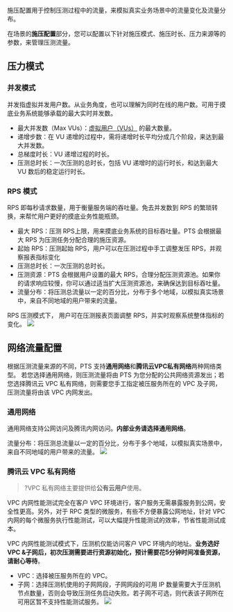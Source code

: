 施压配置用于控制压测过程中的流量，来模拟真实业务场景中的流量变化及流量分布。

在场景的**施压配置**部分，您可以配置以下针对施压模式、施压时长、压力来源等的参数，来管理压测流量。

## 压力模式

### 并发模式
并发指虚拟并发用户数。从业务角度，也可以理解为同时在线的用户数。可用于摸底业务系统能够承载的最大实时并发数。

- 最大并发数（Max VUs）：[虚拟用户（VUs）](https://iwiki.woa.com/pages/viewpage.action?pageId=1461754871#vus) 的最大数量。
- 递增步数：在 VU 递增的过程中，需将递增时长平均分成几个阶段，来达到最大并发数。
- 总梯度时长：VU 递增过程的时长。
- 压测总时长：一次压测的总时长，包括 VU 递增时的运行时长，和达到最大 VU 数后的稳定运行时长。

### RPS 模式
RPS 即每秒请求数量，用于衡量服务端的吞吐量。免去并发数到 RPS 的繁琐转换，来帮忙用户更好的摸底业务性能瓶颈。

- 最大 RPS：压测 RPS上限，用来摸底业务系统的目标吞吐量。PTS 会根据最大 RPS 为压测任务分配合理的施压资源。
- 起始 RPS：压测起始 RPS，用户可以在压测过程中手工调整发压 RPS，并观察报表指标变化
- 压测总时长：一次压测的总时长。
- 压测资源：PTS 会根据用户设置的最大 RPS，合理分配压测资源池。如果你的请求响应较慢，你可以通过适当扩大压测资源池，来确保达到目标吞吐量。
- 流量分布：将压测总流量以一定的百分比，分布于多个地域，以模拟真实场景中，来自不同地域的用户带来的流量。

RPS 压测模式下， 用户可在压测报表页面调整 RPS，并实时观察系统整体指标的变化。
![](https://qcloudimg.tencent-cloud.cn/raw/e33857a3caa50575636c90ff7ef40af0.png)


## 网络流量配置

根据压测流量来源的不同，PTS 支持**通用网络**和**腾讯云VPC私有网络**两种网络类型。
若您选择通用网络，则压测流量将由 PTS 为您分配的公共网络资源发出；若您选择腾讯云 VPC 私有网络，则需要您手工指定被压服务所在的 VPC 及子网，压测流量将由该 VPC 内网发出。

### 通用网络

通用网络支持公网访问及腾讯内网访问。**内部业务请选择通用网络**。

流量分布：将压测总流量以一定的百分比，分布于多个地域，以模拟真实场景中，来自不同地域的用户带来的流量。
![](https://qcloudimg.tencent-cloud.cn/raw/5e822f2f71cc62a9274b3678206d47ba.png)

### 腾讯云 VPC 私有网络



>?VPC 私有网络主要提供给**公有云用户**使用。

VPC 内网性能测试完全在客户 VPC 环境进行，客户服务无需暴露服务到公网，安全性更高。另外，对于 RPC 类型的微服务，有些不方便暴露公网地址，针对 VPC 内网的每个微服务执行性能测试，可以大幅提升性能测试的效率，节省性能测试成本。

VPC 内网性能测试模式下，压测机仅能访问客户 VPC 环境内的地址。**业务选好 VPC &子网后，初次压测需要进行资源初始化，预计需要花5分钟时间准备资源，请耐心等待**。
- VPC：选择被压服务所在的 VPC。
- 子网：选择压测机使用的子网网段，子网网段的可用 IP 数量需要大于压测机节点数量，否则会导致压测任务启动失败。若子网不可选，则代表该子网所在可用区暂不支持性能测试服务。
  ![](https://qcloudimg.tencent-cloud.cn/raw/61156e1bf22a9b0caa73dfdbc187c1b8.png)
